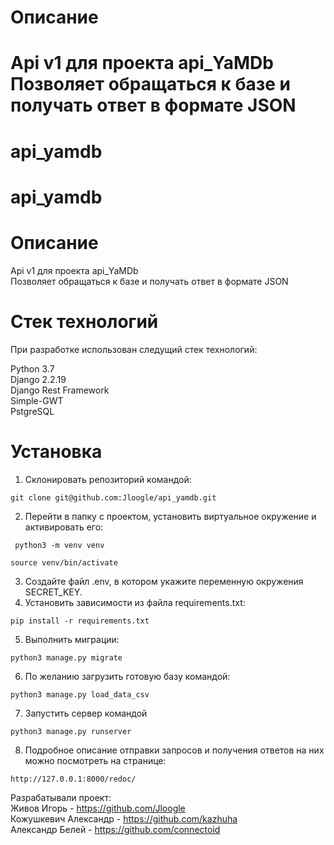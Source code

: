 # Описание
Api v1 для проекта api_YaMDb<br>
Позволяет обращаться к базе и получать ответ в формате JSON
=======
# api_yamdb
api_yamdb
=======
# Описание
Api v1 для проекта api_YaMDb<br>
Позволяет обращаться к базе и получать ответ в формате JSON

# Стек технологий

При разработке использован следущий стек технологий:

Python 3.7<br>
Django 2.2.19<br>
Django Rest Framework<br>
Simple-GWT<br>
PstgreSQL


# Установка
1. Склонировать репозиторий командой:
 ```
 git clone git@github.com:Jloogle/api_yamdb.git
 ```
2. Перейти в папку с проектом, установить виртуальное окружение и активировать его:
```
 python3 -m venv venv
 ```
 ```
 source venv/bin/activate
 ```
3. Создайте файл .env, в котором укажите переменную окружения SECRET_KEY. 
4. Установить зависимости из файла requirements.txt:
```
pip install -r requirements.txt
```
5. Выполнить миграции:
```
python3 manage.py migrate
```
6. По желанию загрузить готовую базу командой:
```
python3 manage.py load_data_csv
```
7. Запустить сервер командой
```
python3 manage.py runserver
```
8. Подробное описание отправки запросов и получения ответов на них можно посмотреть на странице:
```
http://127.0.0.1:8000/redoc/
```


Разрабатывали проект:<br>
Живов Игорь - https://github.com/Jloogle <br>
Кожушкевич Александр - https://github.com/kazhuha <br>
Александр Белей - https://github.com/connectoid

